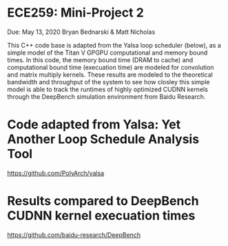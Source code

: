 # ECE259: Mini-Project 2
Due: May 13, 2020
Bryan Bednarski & Matt Nicholas

This C++ code base is adapted from the Yalsa loop scheduler (below), as a simple model of the Titan V GPGPU computational and memory bound times. In this code, the memory bound time (DRAM to cache) and computational bound time (execuation time) are modeled for convolution and matrix multiply kernels. These results are modeled to the theoretical bandwidth and throughput of the system to see how closley this simple model is able to track the runtimes of highly optimized CUDNN kernels through the DeepBench simulation environment from Baidu Research.

# Code adapted from Yalsa: Yet Another Loop Schedule Analysis Tool
https://github.com/PolyArch/yalsa

# Results compared to DeepBench CUDNN kernel execuation times
https://github.com/baidu-research/DeepBench
